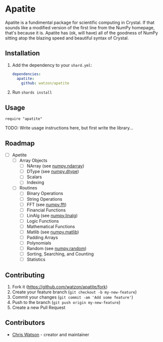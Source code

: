 # Apatite

Apatite is a fundimental package for scientific computing in Crystal. If that sounds like a modified version of the first line from the NumPy homepage, that's because it is. Apatite has (ok, will have) all of the goodness of NumPy sitting atop the blazing speed and beautiful syntax of Crystal.

## Installation

1. Add the dependency to your `shard.yml`:

   ```yaml
   dependencies:
     apatite:
       github: watzon/apatite
   ```

2. Run `shards install`

## Usage

```crystal
require "apatite"
```

TODO: Write usage instructions here, but first write the library...

## Roadmap

- [ ] Apetite
	- [ ] Array Objects
		- [ ] NArray (see [numpy.ndarray](https://docs.scipy.org/doc/numpy/reference/arrays.ndarray.html))
		- [ ] DType  (see [numpy.dtype](https://docs.scipy.org/doc/numpy/reference/arrays.dtypes.html))
		- [ ] Scalars
		- [ ] Indexing
	- [ ] Routines
		- [ ] Binary Operations
		- [ ] String Operations
		- [ ] FFT    (see [numpy.fft](https://docs.scipy.org/doc/numpy/reference/routines.fft.html))
		- [ ] Financial Functions
		- [ ] LinAlg (see [numpy.linalg](https://docs.scipy.org/doc/numpy/reference/routines.linalg.html))
		- [ ] Logic Functions
		- [ ] Mathematical Functions
		- [ ] Matlib (see [numpy.matlib](https://docs.scipy.org/doc/numpy/reference/routines.matlib.html))
		- [ ] Padding Arrays
		- [ ] Polynomials
		- [ ] Random (see [numpy.random](https://docs.scipy.org/doc/numpy/reference/routines.random.html))
		- [ ] Sorting, Searching, and Counting
		- [ ] Statistics

## Contributing

1. Fork it (<https://github.com/watzon/apatite/fork>)
2. Create your feature branch (`git checkout -b my-new-feature`)
3. Commit your changes (`git commit -am 'Add some feature'`)
4. Push to the branch (`git push origin my-new-feature`)
5. Create a new Pull Request

## Contributors

- [Chris Watson](https://github.com/watzon) - creator and maintainer